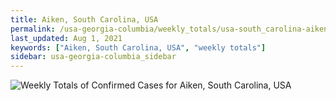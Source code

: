 ```yaml
---
title: Aiken, South Carolina, USA
permalink: /usa-georgia-columbia/weekly_totals/usa-south_carolina-aiken-weekly_totals.html
last_updated: Aug 1, 2021
keywords: ["Aiken, South Carolina, USA", "weekly totals"]
sidebar: usa-georgia-columbia_sidebar
---
```


![Weekly Totals of Confirmed Cases for Aiken, South Carolina, USA](/covid_tracker/images/graphs/usa-south_carolina-aiken-weekly_totals_graph.png)
